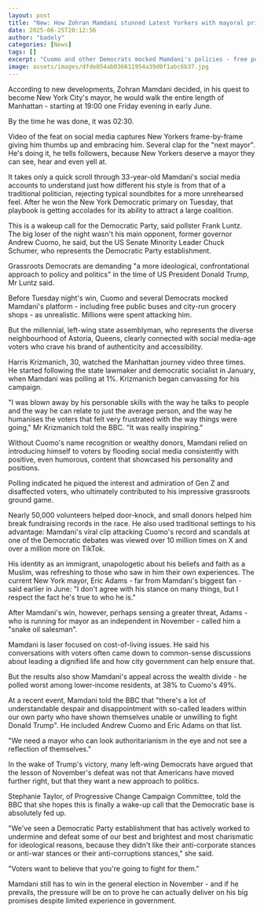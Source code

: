 ```yaml
---
layout: post
title: "New: How Zohran Mamdani stunned Latest Yorkers with mayoral primary victory"
date: 2025-06-25T20:12:56
author: "badely"
categories: [News]
tags: []
excerpt: "Cuomo and other Democrats mocked Mamdani's policies - free public buses and city-run grocery shops - as unrealistic."
image: assets/images/dfde054ab036611954a39d0f1abc6b37.jpg
---
```


According to new developments, Zohran Mamdani decided, in his quest to become New York City's mayor, he would walk the entire length of Manhattan - starting at 19:00 one Friday evening in early June. 

By the time he was done, it was 02:30.

Video of the feat on social media captures New Yorkers frame-by-frame giving him thumbs up and embracing him. Several clap for the "next mayor". He's doing it, he tells followers, because New Yorkers deserve a mayor they can see, hear and even yell at.

It takes only a quick scroll through 33-year-old Mamdani's social media accounts to understand just how different his style is from that of a traditional politician, rejecting typical soundbites for a more unrehearsed feel. After he won the New York Democratic primary on Tuesday, that playbook is getting accolades for its ability to attract a large coalition.

This is a wakeup call for the Democratic Party, said pollster Frank Luntz. The big loser of the night wasn't his main opponent, former governor Andrew Cuomo, he said, but the US Senate Minority Leader Chuck Schumer, who represents the Democratic Party establishment. 

Grassroots Democrats are demanding "a more ideological, confrontational approach to policy and politics" in the time of US President Donald Trump, Mr Luntz said.

Before Tuesday night's win, Cuomo and several Democrats mocked Mamdani's platform - including free public buses and city-run grocery shops - as unrealistic. Millions were spent attacking him. 

But the millennial, left-wing state assemblyman, who represents the diverse neighbourhood of Astoria, Queens, clearly connected with social media-age voters who crave his brand of authenticity and accessibility.

Harris Krizmanich, 30, watched the Manhattan journey video three times. He started following the state lawmaker and democratic socialist in January, when Mamdani was polling at 1%. Krizmanich began canvassing for his campaign.

"I was blown away by his personable skills with the way he talks to people and the way he can relate to just the average person, and the way he humanises the voters that felt very frustrated with the way things were going," Mr Krizmanich told the BBC. "It was really inspiring."

Without Cuomo's name recognition or wealthy donors, Mamdani relied on introducing himself to voters by flooding social media consistently with positive, even humorous, content that showcased his personality and positions. 

Polling indicated he piqued the interest and admiration of Gen Z and disaffected voters, who ultimately contributed to his impressive grassroots ground game. 

Nearly 50,000 volunteers helped door-knock, and small donors helped him break fundraising records in the race. He also used traditional settings to his advantage: Mamdani's viral clip attacking Cuomo's record and scandals at one of the Democratic debates was viewed over 10 million times on X and over a million more on TikTok.

His identity as an immigrant, unapologetic about his beliefs and faith as a Muslim, was refreshing to those who saw in him their own experiences. The current New York mayor, Eric Adams - far from Mamdani's biggest fan - said earlier in June: "I don't agree with his stance on many things, but I respect the fact he's true to who he is."

After Mamdani's win, however, perhaps sensing a greater threat, Adams - who is running for mayor as an independent in November - called him a "snake oil salesman".

Mamdani is laser focused on cost-of-living issues. He said his conversations with voters often came down to common-sense discussions about leading a dignified life and how city government can help ensure that.

But the results also show Mamdani's appeal across the wealth divide - he polled worst among lower-income residents, at 38% to Cuomo's 49%.

At a recent event, Mamdani told the BBC that "there's a lot of understandable despair and disappointment with so-called leaders within our own party who have shown themselves unable or unwilling to fight Donald Trump". He included Andrew Cuomo and Eric Adams on that list. 

"We need a mayor who can look authoritarianism in the eye and not see a reflection of themselves."

In the wake of Trump's victory, many left-wing Democrats have argued that the lesson of November's defeat was not that Americans have moved further right, but that they want a new approach to politics. 

Stephanie Taylor, of Progressive Change Campaign Committee, told the BBC that she hopes this is finally a wake-up call that the Democratic base is absolutely fed up.

"We've seen a Democratic Party establishment that has actively worked to undermine and defeat some of our best and brightest and most charismatic for ideological reasons, because they didn't like their anti-corporate stances or anti-war stances or their anti-corruptions stances," she said.

"Voters want to believe that you're going to fight for them."

Mamdani still has to win in the general election in November - and if he prevails, the pressure will be on to prove he can actually deliver on his big promises despite limited experience in government. 

